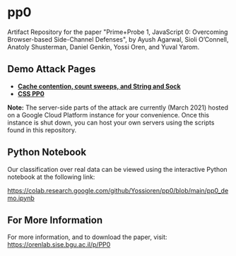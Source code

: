 # pp0
Artifact Repository for the paper "Prime+Probe 1, JavaScript 0: Overcoming Browser-based Side-Channel Defenses", by Ayush Agarwal, Sioli O’Connell, Anatoly Shusterman, Daniel Genkin, Yossi Oren, and Yuval Yarom.



## Demo Attack Pages

* [**Cache contention, count sweeps, and String and Sock**](https://orenlab.sise.bgu.ac.il/pp0/pp0.html) 
* [**CSS PP0**](https://orenlab.sise.bgu.ac.il/pp0/css-pp0.html) 

**Note:** The server-side parts of the attack are currently (March 2021) hosted on a Google Cloud Platform instance for your convenience. Once this instance is shut down, you can host your own servers using the scripts found in this repository. 
## Python Notebook

Our classification over real data can be viewed using the interactive Python notebook at the following link:

https://colab.research.google.com/github/Yossioren/pp0/blob/main/pp0_demo.ipynb

## For More Information

For more information, and to download the paper, visit: https://orenlab.sise.bgu.ac.il/p/PP0
